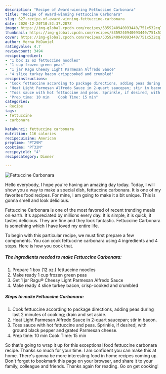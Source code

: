 ```yaml
---
description: "Recipe of Award-winning Fettuccine Carbonara"
title: "Recipe of Award-winning Fettuccine Carbonara"
slug: 627-recipe-of-award-winning-fettuccine-carbonara
date: 2020-12-20T10:52:37.287Z
image: https://img-global.cpcdn.com/recipes/5359240940093440/751x532cq70/fettuccine-carbonara-recipe-main-photo.jpg
thumbnail: https://img-global.cpcdn.com/recipes/5359240940093440/751x532cq70/fettuccine-carbonara-recipe-main-photo.jpg
cover: https://img-global.cpcdn.com/recipes/5359240940093440/751x532cq70/fettuccine-carbonara-recipe-main-photo.jpg
author: Verna McDaniel
ratingvalue: 4.7
reviewcount: 3494
recipeingredient:
- "1 box 12 oz fettuccine noodles"
- "1 cup frozen green peas"
- "1 jar Ragu Cheesy Light Parmesan Alfredo Sauce"
- "4 slice turkey bacon crispcooked and crumbled"
recipeinstructions:
- "Cook fettuccine according to package directions, adding peas during last 2 minutes of cooking; drain and set aside."
- "Heat Light Parmesan Alfredo Sauce in 2-quart saucepan; stir in bacon."
- "Toss sauce with hot fettuccine and peas. Sprinkle, if desired, with ground black pepper and grated Parmesan cheese."
- "Prep time: 10 min    Cook Time: 15 min"
categories:
- Recipe
tags:
- fettuccine
- carbonara

katakunci: fettuccine carbonara 
nutrition: 116 calories
recipecuisine: American
preptime: "PT29M"
cooktime: "PT32M"
recipeyield: "4"
recipecategory: Dinner

---
```



![Fettuccine Carbonara](https://img-global.cpcdn.com/recipes/5359240940093440/751x532cq70/fettuccine-carbonara-recipe-main-photo.jpg)

Hello everybody, I hope you're having an amazing day today. Today, I will show you a way to make a special dish, fettuccine carbonara. It is one of my favorites food recipes. For mine, I am going to make it a bit unique. This is gonna smell and look delicious.

Fettuccine Carbonara is one of the most favored of recent trending meals on earth. It's appreciated by millions every day. It is simple, it is quick, it tastes delicious. They are fine and they look fantastic. Fettuccine Carbonara is something which I have loved my entire life.




To begin with this particular recipe, we must first prepare a few components. You can cook fettuccine carbonara using 4 ingredients and 4 steps. Here is how you cook that.

<!--inarticleads1-->

##### The ingredients needed to make Fettuccine Carbonara:

1. Prepare 1 box (12 oz.) fettuccine noodles
1. Make ready 1 cup frozen green peas
1. Get 1 jar Ragu® Cheesy Light Parmesan Alfredo Sauce
1. Make ready 4 slice turkey bacon, crisp-cooked and crumbled




<!--inarticleads2-->

##### Steps to make Fettuccine Carbonara:

1. Cook fettuccine according to package directions, adding peas during last 2 minutes of cooking; drain and set aside.
1. Heat Light Parmesan Alfredo Sauce in 2-quart saucepan; stir in bacon.
1. Toss sauce with hot fettuccine and peas. Sprinkle, if desired, with ground black pepper and grated Parmesan cheese.
1. Prep time: 10 min    Cook Time: 15 min




So that's going to wrap it up for this exceptional food fettuccine carbonara recipe. Thanks so much for your time. I am confident you can make this at home. There's gonna be more interesting food in home recipes coming up. Don't forget to bookmark this page on your browser, and share it to your family, colleague and friends. Thanks again for reading. Go on get cooking!
